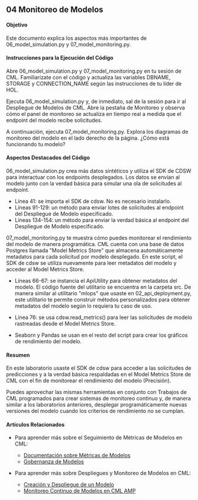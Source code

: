 ## 04 Monitoreo de Modelos

#### Objetivo

Este documento explica los aspectos más importantes de 06_model_simulation.py y 07_model_monitoring.py.

#### Instrucciones para la Ejecución del Código

Abre 06_model_simulation.py y 07_model_monitoring.py en tu sesión de CML. Familiarízate con el código y actualiza las variables DBNAME, STORAGE y CONNECTION_NAME según las instrucciones de tu líder de HOL.

Ejecuta 06_model_simulation.py y, de inmediato, sal de la sesión para ir al Despliegue de Modelos de CML. Abre la pestaña de Monitoreo y observa cómo el panel de monitoreo se actualiza en tiempo real a medida que el endpoint del modelo recibe solicitudes.

A continuación, ejecuta 07_model_monitoring.py. Explora los diagramas de monitoreo del modelo en el lado derecho de la página. ¿Cómo está funcionando tu modelo?

#### Aspectos Destacados del Código

06_model_simulation.py crea más datos sintéticos y utiliza el SDK de CDSW para interactuar con los endpoints desplegados. Los datos se envían al modelo junto con la verdad básica para simular una ola de solicitudes al endpoint.

* Línea 41: se importa el SDK de cdsw. No es necesario instalarlo.
* Líneas 91-129: un método para enviar lotes de solicitudes al endpoint del Despliegue de Modelo especificado.
* Líneas 134-154: un método para enviar la verdad básica al endpoint del Despliegue de Modelo especificado.

07_model_monitoring.py te muestra cómo puedes monitorear el rendimiento del modelo de manera programática. CML cuenta con una base de datos Postgres llamada "Model Metrics Store" que almacena automáticamente metadatos para cada solicitud por modelo desplegado. En este script, el SDK de cdsw se utiliza nuevamente para leer metadatos del modelo y acceder al Model Metrics Store.

* Líneas 66-67: se instancia el ApiUtility para obtener metadatos del modelo. El código fuente del utilitario se encuentra en la carpeta src. De manera similar al utilitario "mlops" que usaste en 02_api_deployment.py, este utilitario te permite construir métodos personalizados para obtener metadatos del modelo según lo requiera tu caso de uso.

* Línea 76: se usa cdsw.read_metrics() para leer las solicitudes de modelo rastreadas desde el Model Metrics Store.

* Seaborn y Pandas se usan en el resto del script para crear los gráficos de rendimiento del modelo.

#### Resumen

En este laboratorio usaste el SDK de cdsw para acceder a las solicitudes de predicciones y a la verdad básica respaldadas en el Model Metrics Store de CML con el fin de monitorear el rendimiento del modelo (Precisión).

Puedes aprovechar las mismas herramientas en conjunto con Trabajos de CML programados para crear sistemas de monitoreo continuo y, de manera similar a los laboratorios anteriores, desplegar programáticamente nuevas versiones del modelo cuando los criterios de rendimiento no se cumplan.

#### Artículos Relacionados

* Para aprender más sobre el Seguimiento de Métricas de Modelos en CML:
  * [Documentación sobre Métricas de Modelos](https://docs.cloudera.com/machine-learning/cloud/model-metrics/topics/ml-enabling-model-metrics.html)
  * [Gobernanza de Modelos](https://docs.cloudera.com/machine-learning/cloud/model-governance/topics/ml-enabling-model-governance.html)

* Para aprender más sobre Despliegues y Monitoreo de Modelos en CML:
  * [Creación y Despliegue de un Modelo](https://docs.cloudera.com/machine-learning/cloud/models/topics/ml-creating-and-deploying-a-model.html)
  * [Monitoreo Continuo de Modelos en CML AMP](https://github.com/cloudera/CML_AMP_Continuous_Model_Monitoring)
